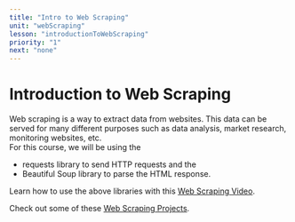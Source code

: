 ```yaml
---
title: "Intro to Web Scraping"
unit: "webScraping"
lesson: "introductionToWebScraping"
priority: "1"
next: "none"
---
```


# Introduction to Web Scraping

Web scraping is a way to extract data from websites. This data can be served for many different purposes such as data analysis, market research, monitoring websites, etc.
<br>
For this course, we will be using the

- requests library to send HTTP requests and the
- Beautiful Soup library to parse the HTML response.

Learn how to use the above libraries with this [Web Scraping Video](https://www.youtube.com/watch?v=ng2o98k983k&ab_channel=CoreySchafer).

Check out some of these [Web Scraping Projects](https://automatetheboringstuff.com/2e/chapter12/).
